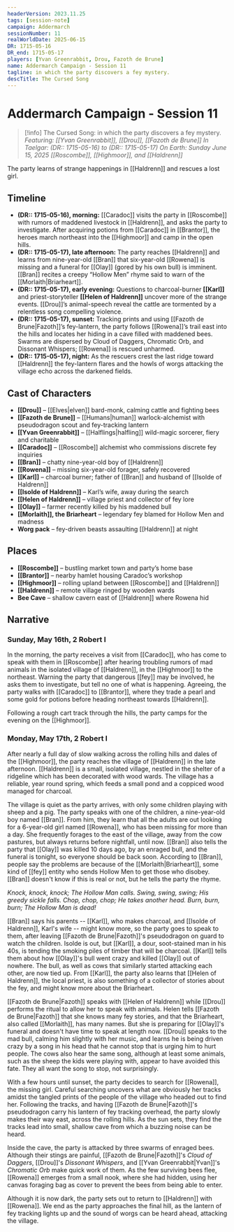 ```yaml
---
headerVersion: 2023.11.25
tags: [session-note]
campaign: Addermarch
sessionNumber: 11
realWorldDate: 2025-06-15
DR: 1715-05-16
DR_end: 1715-05-17
players: [Yvan Greenrabbit, Drou, Fazoth de Brune]
name: Addermarch Campaign - Session 11
tagline: in which the party discovers a fey mystery.
descTitle: The Cursed Song
---
```

# Addermarch Campaign - Session 11

>[!info] The Cursed Song: in which the party discovers a fey mystery.
> *Featuring: [[Yvan Greenrabbit]], [[Drou]], [[Fazoth de Brune]]*
> *In Taelgar: (DR:: 1715-05-16) to (DR:: 1715-05-17)*
> *On Earth: Sunday June 15, 2025*
> *[[Roscombe]], [[Highmoor]], and [[Haldrenn]]*

The party learns of strange happenings in [[Haldrenn]] and rescues a lost girl. 

## Timeline

- **(DR:: 1715-05-16), morning:** [[Caradoc]] visits the party in [[Roscombe]] with rumors of maddened livestock in [[Haldrenn]], and asks the party to investigate.  After acquiring potions from [[Caradoc]] in [[Brantor]], the heroes march northeast into the [[Highmoor]] and camp in the open hills.
- **(DR:: 1715-05-17), late afternoon:** The party reaches [[Haldrenn]] and learns from nine-year-old [[Bran]] that six-year-old [[Rowena]] is missing and a funeral for [[Olay]] (gored by his own bull) is imminent. [[Bran]] recites a creepy “Hollow Men” rhyme said to warn of the [[Morlaith|Briarheart]].
- **(DR:: 1715-05-17), early evening:** Questions to charcoal-burner **[[Karl]]** and priest-storyteller **[[Helen of Haldrenn]]** uncover more of the strange events. [[Drou]]’s animal-speech reveal the cattle are tormented by a relentless song compelling violence.
- **(DR:: 1715-05-17), sunset:** Tracking prints and using [[Fazoth de Brune|Fazoth]]’s fey-lantern, the party follows [[Rowena]]’s trail east into the hills and locates her hiding in a cave filled with maddened bees. Swarms are dispersed by Cloud of Daggers, Chromatic Orb, and Dissonant Whispers; [[Rowena]] is rescued unharmed.
- **(DR:: 1715-05-17), night:** As the rescuers crest the last ridge toward [[Haldrenn]] the fey-lantern flares and the howls of worgs attacking the village echo across the darkened fields.

## Cast of Characters

- **[[Drou]]** – [[Elves|elven]] bard-monk, calming cattle and fighting bees
- **[[Fazoth de Brune]]** – [[Humans|human]] warlock-alchemist with pseudodragon scout and fey-tracking lantern
- **[[Yvan Greenrabbit]]** – [[Halflings|halfling]] wild-magic sorcerer, fiery and charitable
- **[[Caradoc]]** – [[Roscombe]] alchemist who commissions discrete fey inquiries
- **[[Bran]]** – chatty nine-year-old boy of [[Haldrenn]]
- **[[Rowena]]** – missing six-year-old forager, safely recovered
- **[[Karl]]** – charcoal burner; father of [[Bran]] and husband of [[Isolde of Haldrenn]]
- **[[Isolde of Haldrenn]]** – Karl’s wife, away during the search
- **[[Helen of Haldrenn]]** – village priest and collector of fey lore
- **[[Olay]]** – farmer recently killed by his maddened bull
- **[[Morlaith]], the Briarheart** – legendary fey blamed for Hollow Men and madness
- **Worg pack** – fey-driven beasts assaulting [[Haldrenn]] at night
## Places

- **[[Roscombe]]** – bustling market town and party’s home base
- **[[Brantor]]** – nearby hamlet housing Caradoc’s workshop
- **[[Highmoor]]** – rolling upland between [[Roscombe]] and [[Haldrenn]]
- **[[Haldrenn]]** – remote village ringed by wooden wards
- **Bee Cave** – shallow cavern east of [[Haldrenn]] where Rowena hid

## Narrative
### Sunday, May 16th, 2 Robert I

In the morning, the party receives a visit from [[Caradoc]], who has come to speak with them in [[Roscombe]] after hearing troubling rumors of mad animals in the isolated village of [[Haldrenn]], in the [[Highmoor]] to the northeast. Warning the party that dangerous [[fey]] may be involved, he asks them to investigate, but tell no one of what is happening. Agreeing, the party walks with [[Caradoc]] to [[Brantor]], where they trade a pearl and some gold for potions before heading northeast towards [[Haldrenn]]. 

Following a rough cart track through the hills, the party camps for the evening on the [[Highmoor]]. 

### Monday, May 17th, 2 Robert I

After nearly a full day of slow walking across the rolling hills and dales of the [[Highmoor]], the party reaches the village of [[Haldrenn]] in the late afternoon. [[Haldrenn]] is a small, isolated village, nestled in the shelter of a ridgeline which has been decorated with wood wards. The village has a reliable, year round spring, which feeds a small pond and a coppiced wood managed for charcoal. 

The village is quiet as the party arrives, with only some children playing with sheep and a pig. The party speaks with one of the children, a nine-year-old boy named [[Bran]]. From him, they learn that all the adults are out looking for a 6-year-old girl named [[Rowena]], who has been missing for more than a day. She frequently forages to the east of the village, away from the cow pastures, but always returns before nightfall, until now. [[Bran]] also tells the party that [[Olay]] was killed 10 days ago, by an enraged bull, and the funeral is tonight, so everyone should be back soon. According to [[Bran]], people say the problems are because of the [[Morlaith|Briarheart]], some kind of [[fey]] entity who sends Hollow Men to get those who disobey. [[Bran]] doesn't know if this is real or not, but he tells the party the rhyme. 

*Knock, knock, knock;
The Hollow Man calls.
Swing, swing, swing;
His greedy sickle falls.
Chop, chop, chop; 
He takes another head.
Burn, burn, burn;
The Hollow Man is dead!*

[[Bran]] says his parents -- [[Karl]], who makes charcoal, and [[Isolde of Haldrenn]], Karl's wife -- might know more, so the party goes to speak to them, after leaving [[Fazoth de Brune|Fazoth]]'s pseudodragon on guard to watch the children. Isolde is out, but [[Karl]], a dour, soot-stained man in his 40s, is tending the smoking piles of timber that will be charcoal. [[Karl]] tells them about how [[Olay]]'s bull went crazy and killed [[Olay]] out of nowhere. The bull, as well as cows that similarly started attacking each other, are now tied up. From [[Karl]], the party also learns that [[Helen of Haldrenn]], the local priest, is also something of a collector of stories about the fey, and might know more about the Briarheart. 

[[Fazoth de Brune|Fazoth]] speaks with [[Helen of Haldrenn]] while [[Drou]] performs the ritual to allow her to speak with animals. Helen tells [[Fazoth de Brune|Fazoth]] that she knows many fey stories, and that the Briarheart, also called [[Morlaith]], has many names. But she is preparing for [[Olay]]'s funeral and doesn't have time to speak at length now. [[Drou]] speaks to the mad bull, calming him slightly with her music, and learns he is being driven crazy by a song in his head that he cannot stop that is urging him to hurt people. The cows also hear the same song, although at least some animals, such as the sheep the kids were playing with, appear to have avoided this fate. They all want the song to stop, not surprisingly. 

With a few hours until sunset, the party decides to search for [[Rowena]], the missing girl. Careful searching uncovers what are obviously her tracks amidst the tangled prints of the people of the village who headed out to find her. Following the tracks, and having [[Fazoth de Brune|Fazoth]]'s pseudodragon carry his lantern of fey tracking overhead, the party slowly makes their way east, across the rolling hills. As the sun sets, they find the tracks lead into small, shallow cave from which a buzzing noise can be heard. 

Inside the cave, the party is attacked by three swarms of enraged bees. Although their stings are painful, [[Fazoth de Brune|Fazoth]]'s _Cloud of Daggers_, [[Drou]]'s _Dissonant Whispers_, and [[Yvan Greenrabbit|Yvan]]'s _Chromatic Orb_ make quick work of them. As the few surviving bees flee, [[Rowena]] emerges from a small nook, where she had hidden, using her canvas foraging bag as cover to prevent the bees from being able to enter. 

Although it is now dark, the party sets out to return to [[Haldrenn]] with [[Rowena]]. We end as the party approaches the final hill, as the lantern of fey tracking lights up and the sound of worgs can be heard ahead, attacking the village. 